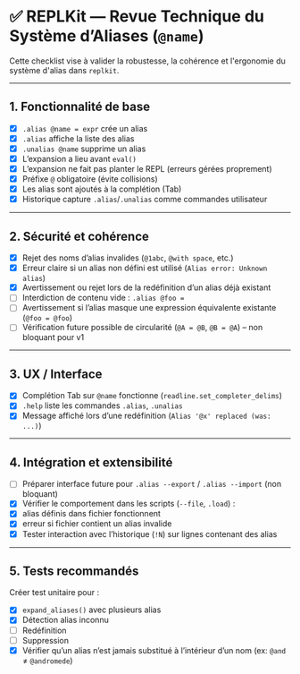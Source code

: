 # ✅ REPLKit — Revue Technique du Système d’Aliases (`@name`)

Cette checklist vise à valider la robustesse, la cohérence et l'ergonomie du système d'alias dans `replkit`.

---

## 1. Fonctionnalité de base

- [x] `.alias @name = expr` crée un alias
- [x] `.alias` affiche la liste des alias
- [x] `.unalias @name` supprime un alias
- [x] L’expansion a lieu avant `eval()`
- [x] L’expansion ne fait pas planter le REPL (erreurs gérées proprement)
- [x] Préfixe `@` obligatoire (évite collisions)
- [x] Les alias sont ajoutés à la complétion (Tab)
- [x] Historique capture `.alias`/`.unalias` comme commandes utilisateur

---

## 2. Sécurité et cohérence

- [x] Rejet des noms d’alias invalides (`@1abc`, `@with space`, etc.)
- [x] Erreur claire si un alias non défini est utilisé (`Alias error: Unknown alias`)
- [x] Avertissement ou rejet lors de la redéfinition d’un alias déjà existant
- [ ] Interdiction de contenu vide : `.alias @foo = `
- [ ] Avertissement si l’alias masque une expression équivalente existante (`@foo = @foo`)
- [ ] Vérification future possible de circularité (`@A = @B`, `@B = @A`) – non bloquant pour v1

---

## 3. UX / Interface

- [x] Complétion Tab sur `@name` fonctionne (`readline.set_completer_delims`)
- [x] `.help` liste les commandes `.alias`, `.unalias`
- [x] Message affiché lors d’une redéfinition (`Alias '@x' replaced (was: ...)`)

---

## 4. Intégration et extensibilité

- [ ] Préparer interface future pour `.alias --export` / `.alias --import` (non bloquant)
- [x] Vérifier le comportement dans les scripts (`--file`, `.load`) :
- [x] alias définis dans fichier fonctionnent
- [x] erreur si fichier contient un alias invalide
- [x] Tester interaction avec l’historique (`!N`) sur lignes contenant des alias

---

## 5. Tests recommandés

Créer test unitaire pour :

- [x] `expand_aliases()` avec plusieurs alias
- [x] Détection alias inconnu
- [ ] Redéfinition
- [ ] Suppression
- [x] Vérifier qu’un alias n’est jamais substitué à l’intérieur d’un nom (ex: `@and` ≠ `@andromede`)
